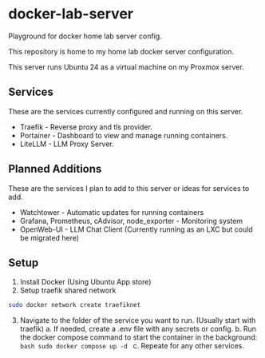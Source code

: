 # docker-lab-server

Playground for docker home lab server config.

This repository is home to my home lab docker server configuration.

This server runs Ubuntu 24 as a virtual machine on my Proxmox server.

## Services

These are the services currently configured and running on this server.

- Traefik - Reverse proxy and tls provider.
- Portainer - Dashboard to view and manage running containers.
- LiteLLM - LLM Proxy Server.

## Planned Additions

These are the services I plan to add to this server or ideas for services to add.

- Watchtower - Automatic updates for running containers
- Grafana, Prometheus, cAdvisor, node_exporter - Monitoring system
- OpenWeb-UI - LLM Chat Client (Currently running as an LXC but could be migrated here)

## Setup

1. Install Docker (Using Ubuntu App store)
2. Setup traefik shared network

```bash
sudo docker network create traefiknet
```

3. Navigate to the folder of the service you want to run. (Usually start with traefik)
    a. If needed, create a .env file with any secrets or config.
    b. Run the docker compose command to start the container in the background:
        ```bash
        sudo docker compose up -d
        ```
    c. Repeate for any other services.

